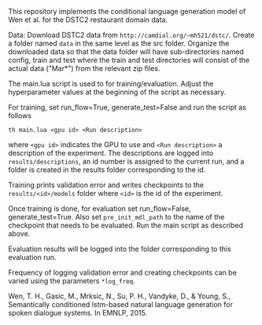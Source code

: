 
This repository implements the conditional language generation model of Wen et al. for the DSTC2 restaurant domain data.

Data: Download DSTC2 data from ```http://camdial.org/~mh521/dstc/```. Create a folder named ```data``` in the same level as the src folder. Organize the downloaded data so that the data folder will have sub-directories named config, train and test where the train and test directories will consist of the actual data ("Mar*") from the relevant zip files.

The main.lua script is used to for training/evaluation. Adjust the hyperparameter values at the beginning of the script as necessary.

For training, set run\_flow=True, generate\_test=False and run the script as follows

```
th main.lua <gpu id> <Run description>
```

where ```<gpu id>``` indicates the GPU to use and ```<Run description>``` a description of the experiment. The descriptions are logged into ```results/descriptions```, an id number is assigned to the current run, and a folder is created in the results folder corresponding to the id.

Training prints validation error and writes checkpoints to the ```results/<id>/models``` folder where ```<id>``` is the id of the experiment.

Once training is done, for evaluation set run\_flow=False, generate\_test=True. Also set ```pre_init_mdl_path``` to the name of the checkpoint that needs to be evaluated. Run the main script as described above.

Evaluation results will be logged into the folder corresponding to this evaluation run. 

Frequency of logging validation error and creating checkpoints can be varied using the parameters ```*log_freq```.

Wen, T. H., Gasic, M., Mrksic, N., Su, P. H., Vandyke, D., & Young, S., Semantically conditioned lstm-based natural language generation for spoken dialogue systems. In EMNLP, 2015.
